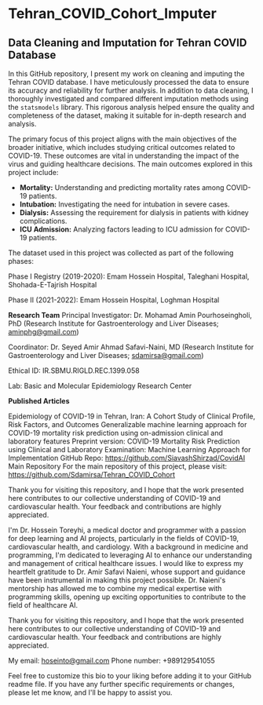 # Tehran_COVID_Cohort_Imputer

## Data Cleaning and Imputation for Tehran COVID Database

In this GitHub repository, I present my work on cleaning and imputing the Tehran COVID database. I have meticulously processed the data to ensure its accuracy and reliability for further analysis. In addition to data cleaning, I thoroughly investigated and compared different imputation methods using the `statsmodels` library. This rigorous analysis helped ensure the quality and completeness of the dataset, making it suitable for in-depth research and analysis.

The primary focus of this project aligns with the main objectives of the broader initiative, which includes studying critical outcomes related to COVID-19. These outcomes are vital in understanding the impact of the virus and guiding healthcare decisions. The main outcomes explored in this project include:

- **Mortality:** Understanding and predicting mortality rates among COVID-19 patients.
- **Intubation:** Investigating the need for intubation in severe cases.
- **Dialysis:** Assessing the requirement for dialysis in patients with kidney complications.
- **ICU Admission:** Analyzing factors leading to ICU admission for COVID-19 patients.

The dataset used in this project was collected as part of the following phases:

Phase I Registry (2019-2020): Emam Hossein Hospital, Taleghani Hospital, Shohada-E-Tajrish Hospital

Phase II (2021-2022): Emam Hossein Hospital, Loghman Hospital

**Research Team**
Principal Investigator: Dr. Mohamad Amin Pourhoseingholi, PhD (Research Institute for Gastroenterology and Liver Diseases; aminphg@gmail.com)

Coordinator: Dr. Seyed Amir Ahmad Safavi-Naini, MD (Research Institute for Gastroenterology and Liver Diseases; sdamirsa@gmail.com)

Ethical ID: IR.SBMU.RIGLD.REC.1399.058

Lab: Basic and Molecular Epidemiology Research Center

**Published Articles**

Epidemiology of COVID-19 in Tehran, Iran: A Cohort Study of Clinical Profile, Risk Factors, and Outcomes
Generalizable machine learning approach for COVID-19 mortality risk prediction using on-admission clinical and laboratory features
Preprint version: COVID-19 Mortality Risk Prediction using Clinical and Laboratory Examination: Machine Learning Approach for Implementation
GitHub Repo: https://github.com/SiavashShirzad/CovidAI
Main Repository
For the main repository of this project, please visit: https://github.com/Sdamirsa/Tehran_COVID_Cohort

Thank you for visiting this repository, and I hope that the work presented here contributes to our collective understanding of COVID-19 and cardiovascular health. Your feedback and contributions are highly appreciated.

I'm Dr. Hossein Toreyhi, a medical doctor and programmer with a passion for deep learning and AI projects, particularly in the fields of COVID-19, cardiovascular health, and cardiology. With a background in medicine and programming, I'm dedicated to leveraging AI to enhance our understanding and management of critical healthcare issues. I would like to express my heartfelt gratitude to Dr. Amir Safavi Naieni, whose support and guidance have been instrumental in making this project possible. Dr. Naieni's mentorship has allowed me to combine my medical expertise with programming skills, opening up exciting opportunities to contribute to the field of healthcare AI.

Thank you for visiting this repository, and I hope that the work presented here contributes to our collective understanding of COVID-19 and cardiovascular health. Your feedback and contributions are highly appreciated.

My email: hoseinto@gmail.com
Phone number: +989129541055

Feel free to customize this bio to your liking before adding it to your GitHub readme file. If you have any further specific requirements or changes, please let me know, and I'll be happy to assist you.
